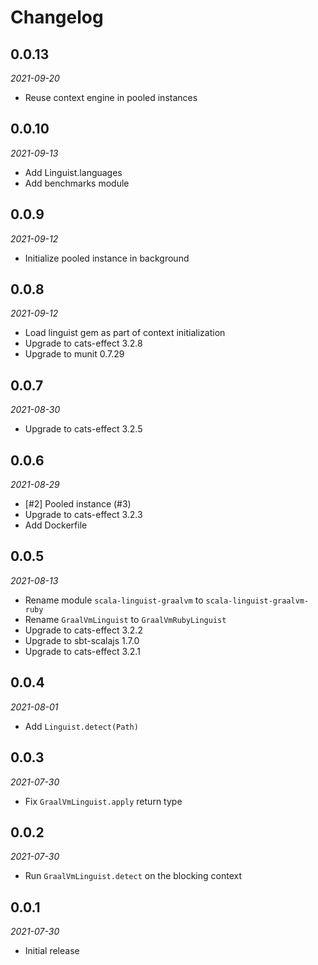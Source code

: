 # Changelog

## 0.0.13

_2021-09-20_

 * Reuse context engine in pooled instances

## 0.0.10

_2021-09-13_

 * Add Linguist.languages
 * Add benchmarks module

## 0.0.9

_2021-09-12_

* Initialize pooled instance in background

## 0.0.8

_2021-09-12_

 * Load linguist gem as part of context initialization
 * Upgrade to cats-effect 3.2.8
 * Upgrade to munit 0.7.29

## 0.0.7

_2021-08-30_

 * Upgrade to cats-effect 3.2.5

## 0.0.6

_2021-08-29_

 * [#2] Pooled instance (#3)
 * Upgrade to cats-effect 3.2.3
 * Add Dockerfile

## 0.0.5

_2021-08-13_

 * Rename module `scala-linguist-graalvm` to `scala-linguist-graalvm-ruby`
 * Rename `GraalVmLinguist` to `GraalVmRubyLinguist`
 * Upgrade to cats-effect 3.2.2
 * Upgrade to sbt-scalajs 1.7.0
 * Upgrade to cats-effect 3.2.1

## 0.0.4

_2021-08-01_

 * Add `Linguist.detect(Path)`

## 0.0.3

_2021-07-30_

 * Fix `GraalVmLinguist.apply` return type

## 0.0.2

_2021-07-30_

 * Run `GraalVmLinguist.detect` on the blocking context

## 0.0.1

_2021-07-30_

 * Initial release